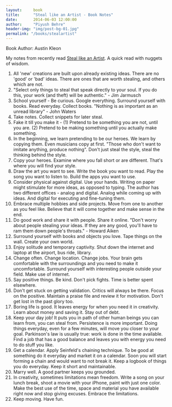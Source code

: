 ```yaml
---
layout:     book
title:      "Steal like an Artist - Book Notes"
date:       2014-06-03 12:00:00
author:     "Piyush Behre"
header-img: "img/post-bg-01.jpg"
permalink: "/books/stealartist"
---
```

Book Author: Austin Kleon

My notes from recently read <a href="https://amzn.to/3vGSnH8" target="_blank">Steal like an Artist</a>.
A quick read with nuggets of wisdom.
<ol>
	<li>All 'new' creations are built upon already existing ideas. There are no 'good' or 'bad' ideas. There are ones that are worth stealing, and others which are not.</li>
	<li>"Select only things to steal that speak directly to your soul. If you do this, your work (and theft) will be authentic." - Jim Jarmusch</li>
	<li>School yourself - Be curious. Google everything. Surround yourself with books. Read everyday. Collect books. "Nothing is as important as an unread library" - John Waters</li>
	<li>Take notes. Collect snippets for later steal.</li>
	<li>Fake it till you make it - (1) Pretend to be something you are not, until you are. (2) Pretend to be making something until you actually make something.</li>
	<li>In the beginning, we learn pretending to be our heroes. We learn by copying them. Even musicians copy at first. "Those who don't want to imitate anything, produce nothing". Don't just steal the style, steal the thinking behind the style.</li>
	<li>Copy your heroes. Examine where you fall short or are different. That's where you will find your style.</li>
	<li>Draw the art you want to see. Write the book you want to read. Play the song you want to listen to. Build the apps you want to use.</li>
	<li>Consider physical against digital. Use your hands. Writing on paper might stimulate for more ideas, as opposed to typing. The author has two different offices - analog and digital. Analog while coming up with ideas. And digital for executing and fine-tuning them.</li>
	<li>Embrace multiple hobbies and side projects. Move from one to another as you feel like. Believe that it will come together and make sense in the end.</li>
	<li>Do good work and share it with people. Share it online. "Don't worry about people stealing your ideas. If they are any good, you'll have to ram them down people's throats." - Howard Aiken</li>
	<li>Surround yourself with books and objects you love. Tape things on the wall. Create your own world.</li>
	<li>Enjoy solitude and temporary captivity. Shut down the internet and laptop at the airport, bus ride, library.</li>
	<li>Change often. Change location. Change jobs. Your brain gets comfortable with the surroundings and you need to make it uncomfortable. Surround yourself with interesting people outside your field. Make use of internet.</li>
	<li>Say positive things. Be kind. Don't pick fights. Time is better spent elsewhere.</li>
	<li>Don't get stuck on getting validation. Critics will always be there. Focus on the positive. Maintain a praise file and review it for motivation. Don't get lost in the past glory too.</li>
	<li>Boring life is good. It leaves energy for when you need it in creativity. Learn about money and saving it. Stay out of debt.</li>
	<li>Keep your day job! It puts you in path of other human beings you can learn from, you can steal from. Persistence is more important. Doing things everyday, even for a few minutes, will move you closer to your goal. Parkinson's law is usually true: work is done in the time available. Find a job that has a good balance and leaves you with energy you need to do stuff you like.</li>
	<li>Get a calendar. Apply Seinfeld's chaining technique. To be good at something do it everyday and market it on a calendar. Soon you will start forming a chain and would want to not break it. Keep a logbook of things you do everyday. Keep it short and maintainable.</li>
	<li>Marry well. A good partner keeps you grounded.</li>
	<li>In creativity, sometimes limitations mean freedom. Write a song on your lunch break, shoot a movie with your iPhone, paint with just one color. Make the best use of the time, space and material you have available right now and stop giving excuses. Embrace the limitations.</li>
	<li>Keep moving. Have fun.</li>
</ol>
